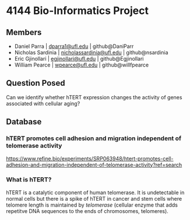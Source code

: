 # 4144 Bio-Informatics Project

## Members
- Daniel Parra   | dparra1@ufl.edu   | github@DaniParr
- Nicholas Sardinia  | nicholassardinia@ufl.edu | github@nsardinia
- Eric Gjinollari | egjinollari@ufl.edu | github@Egjinollari
- William Pearce | wpearce@ufl.edu | github@willfpearce

## Question Posed
Can we identify whether hTERT expression changes the activity of genes associated with cellular aging?

## Database
### hTERT promotes cell adhesion and migration independent of telomerase activity
https://www.refine.bio/experiments/SRP063948/htert-promotes-cell-adhesion-and-migration-independent-of-telomerase-activity?ref=search

### What is hTERT?
hTERT is a catalytic component of human telomerase. It is undetectable in normal cells but there is a spike of hTERT in cancer and stem cells where telomere length is maintained by _telomerase_ (cellular enzyme that adds repetitve DNA sequences to the ends of chromosomes, telomeres).
